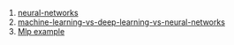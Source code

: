 1. [neural-networks](https://www.ibm.com/cloud/learn/neural-networks)
2. [machine-learning-vs-deep-learning-vs-neural-networks](https://www.ibm.com/cloud/blog/ai-vs-machine-learning-vs-deep-learning-vs-neural-networks)
3. [Mlp example](https://data-flair.training/blogs/python-mini-project-speech-emotion-recognition/)
